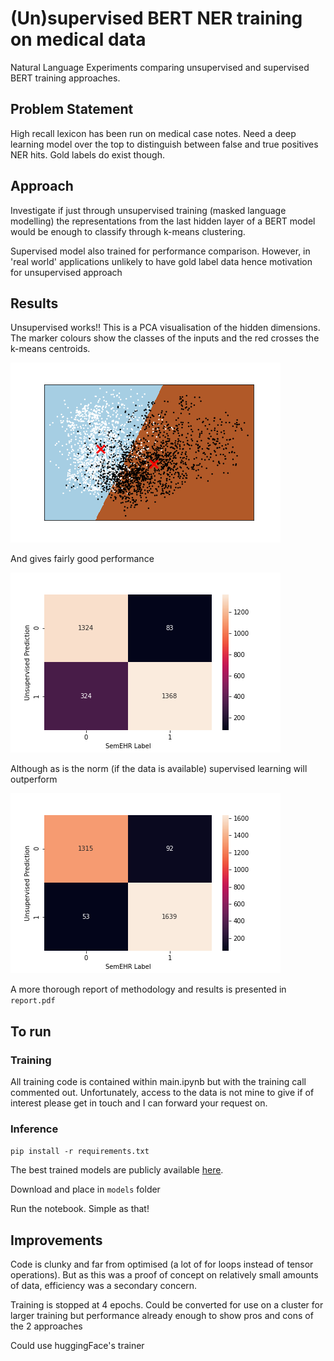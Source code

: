 # (Un)supervised BERT NER training on medical data

Natural Language Experiments comparing unsupervised and supervised BERT training approaches.

## Problem Statement

High recall lexicon has been run on medical case notes. Need a deep learning
model over the top to distinguish between false and true positives NER hits. 
Gold labels do exist though.

## Approach

Investigate if just through unsupervised training (masked language modelling)
the representations from the last hidden layer of a BERT model would be enough to 
classify through k-means clustering.

Supervised model also trained for performance comparison. However, in 'real world'
applications unlikely to have gold label data hence motivation for unsupervised approach

## Results

Unsupervised works!! This is a PCA visualisation of the hidden dimensions. The marker colours show the classes of the inputs and the red crosses the k-means centroids. 

![Unsupervised PCA](./figures/Unsupervised_PCA.png)

And gives fairly good performance 

![Unsupervised Confusion Matrix](./figures/Unsupervised_Confusion_Matrix.png)

Although as is the norm (if the data is available) supervised learning will outperform

![Supervised Confusion Matrix](./figures/Supervised_Confusion_Matrix.png)

A more thorough report of methodology and results is presented in `report.pdf`

## To run

### Training

All training code is contained within main.ipynb but with the training call commented out. 
Unfortunately, access to the data is not mine to give if of interest please get in touch and I 
can forward your request on.

### Inference

`pip install -r requirements.txt`

The best trained models are publicly available [here](https://liveuclac-my.sharepoint.com/:f:/g/personal/rmhisje_ucl_ac_uk/EgVOzav9ZXVGr9Otur5LsXMBMBf_eAVDwWGWD4vFRYfnTg?e=eUsToZ).

Download and place in `models` folder

Run the notebook. Simple as that!

## Improvements

Code is clunky and far from optimised (a lot of for loops instead of tensor operations).
But as this was a proof of concept on relatively small amounts of data, efficiency was a 
secondary concern.

Training is stopped at 4 epochs. Could be converted for use on a cluster for larger training
but performance already enough to show pros and cons of the 2 approaches

Could use huggingFace's trainer

